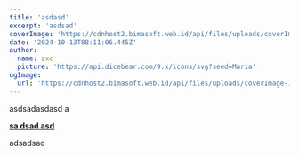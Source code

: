 ```yaml
---
title: 'asdasd'
excerpt: 'asdsad'
coverImage: 'https://cdnhost2.bimasoft.web.id/api/files/uploads/coverImage-1728807057148.jpg'
date: '2024-10-13T08:11:06.445Z'
author:
  name: zxc
  picture: 'https://api.dicebear.com/9.x/icons/svg?seed=Maria'
ogImage:
  url: 'https://cdnhost2.bimasoft.web.id/api/files/uploads/coverImage-1728807057148.jpg'
---
```


<p>asdsadasdasd a</p>
<p><strong><span style="text-decoration: underline;">sa dsad asd</span></strong></p>
<p>adsadsad</p>